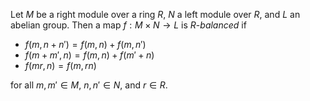 Let $M$ be a right module over a ring $R$, $N$ a left module over $R$, and $L$ an abelian group. Then a map $f: M \times N \to L$ is $R$-*balanced* if

- $f(m, n + n') = f(m, n) + f(m, n')$
- $f(m + m', n) = f(m, n) + f(m' + n)$
- $f(mr, n) = f(m, rn)$

for all $m, m' \in M$, $n, n' \in N$, and $r \in R$.
